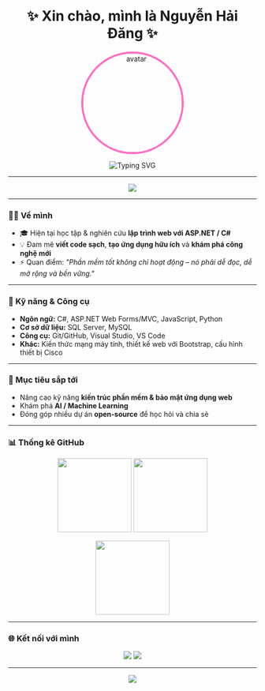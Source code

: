 <!-- Tiêu đề trung tâm cực nổi -->
<h1 align="center">✨ Xin chào, mình là Nguyễn Hải Đăng ✨</h1>

<!-- Avatar và badge trung tâm -->
<p align="center">
  <img src="AVATAR_URL" width="200" style="border-radius:50%; border:4px solid #ff6ec4;" alt="avatar"/>
</p>

<p align="center">
  <img src="https://readme-typing-svg.herokuapp.com?font=Fira+Code&pause=1000&color=FF6EC4&center=true&vCenter=true&width=500&lines=Lập+trình+viên+trẻ+đam+mê+công+nghệ;Yêu+thích+ASP.NET+%2F+C%23+và+Web+Dev;Luôn+sẵn+sàng+học+hỏi+%26+chia+sẻ" alt="Typing SVG"/>
</p>

---

<!-- Banner đẹp ở đầu -->
<p align="center">
  <img src="https://capsule-render.vercel.app/api?type=waving&color=gradient&height=120&section=header" />
</p>

---

### 👨‍💻 Về mình
- 🎓 Hiện tại học tập & nghiên cứu **lập trình web với ASP.NET / C#**  
- 💡 Đam mê **viết code sạch**, **tạo ứng dụng hữu ích** và **khám phá công nghệ mới**  
- ⚡ Quan điểm: *"Phần mềm tốt không chỉ hoạt động – nó phải dễ đọc, dễ mở rộng và bền vững."*  

---

### 🚀 Kỹ năng & Công cụ
- **Ngôn ngữ:** C#, ASP.NET Web Forms/MVC, JavaScript, Python  
- **Cơ sở dữ liệu:** SQL Server, MySQL  
- **Công cụ:** Git/GitHub, Visual Studio, VS Code  
- **Khác:** Kiến thức mạng máy tính, thiết kế web với Bootstrap, cấu hình thiết bị Cisco  

---

### 🌟 Mục tiêu sắp tới
- Nâng cao kỹ năng **kiến trúc phần mềm & bảo mật ứng dụng web**  
- Khám phá **AI / Machine Learning**  
- Đóng góp nhiều dự án **open-source** để học hỏi và chia sẻ  

---

### 📊 Thống kê GitHub
<p align="center">
  <img src="https://github-readme-stats.vercel.app/api?username=USERNAME_CỦA_BẠN&show_icons=true&theme=radical" height="150" />
  <img src="https://github-readme-streak-stats.herokuapp.com?user=USERNAME_CỦA_BẠN&theme=radical" height="150" />
</p>

<p align="center">
  <img src="https://github-readme-stats.vercel.app/api/top-langs/?username=USERNAME_CỦA_BẠN&layout=compact&theme=radical" height="150" />
</p>

---

### 🌐 Kết nối với mình
<p align="center">
  <a href="mailto:EMAIL_CỦA_BẠN"><img src="https://img.shields.io/badge/Email-D14836?style=for-the-badge&logo=gmail&logoColor=white"/></a>
  <a href="https://www.facebook.com/NHD15004?locale=vi_VN"><img src="https://img.shields.io/badge/Facebook-1877F2?style=for-the-badge&logo=facebook&logoColor=white"/></a>
</p>

---

<!-- Hiệu ứng footer -->
<p align="center">
  <img src="https://capsule-render.vercel.app/api?type=waving&color=gradient&height=120&section=footer" />
</p>
